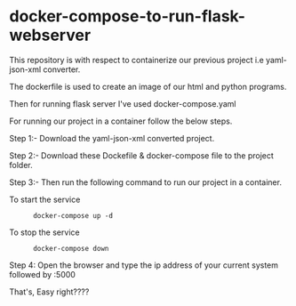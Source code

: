 # docker-compose-to-run-flask-webserver
This repository is with respect to containerize our previous project i.e yaml-json-xml converter.

The dockerfile is used to create an image of our html and python programs.

Then for running flask server I've used docker-compose.yaml

For running our project in a container follow the below steps.

Step 1:- Download the yaml-json-xml converted project.

Step 2:- Download these Dockefile & docker-compose file to the project folder.

Step 3:- Then run the following command to run our project in a container.

To start the service

          docker-compose up -d
          
To stop the service

          docker-compose down
          
 Step 4: Open the browser and type the ip address of your current system followed by :5000
 
 That's, Easy right????
